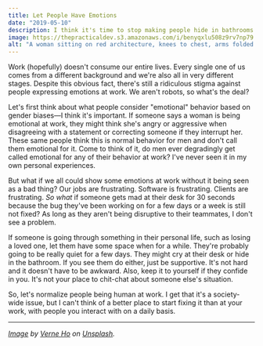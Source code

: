 ```yaml
---
title: Let People Have Emotions
date: "2019-05-10"
description: I think it's time to stop making people hide in bathrooms in fear of looking unstable for healthy and normal behaviors.
image: https://thepracticaldev.s3.amazonaws.com/i/benyqxlu508z9rv7np79.jpg
alt: "A woman sitting on red architecture, knees to chest, arms folded under her legs, seemingly overwhelmed."
---
```


Work (hopefully) doesn't consume our entire lives. Every single one of us comes from a different background and we're also all in very different stages. Despite this obvious fact, there's still a ridiculous stigma against people expressing emotions at work. We aren't robots, so what's the deal?

Let's first think about what people consider "emotional" behavior based on gender biases&mdash;I think it's important. If someone says a woman is being emotional at work, they might think she's angry or aggressive when disagreeing with a statement or correcting someone if they interrupt her. These same people think this is normal behavior for men and don't call them emotional for it. Come to think of it, do men ever degradingly get called emotional for any of their behavior at work? I've never seen it in my own personal experiences.

But what if we all could show some emotions at work without it being seen as a bad thing? Our jobs are frustrating. Software is frustrating. Clients are frustrating. _So what_ if someone gets mad at their desk for 30 seconds because the bug they've been working on for a few days or a week is still not fixed? As long as they aren't being disruptive to their teammates, I don't see a problem.

If someone is going through something in their personal life, such as losing a loved one, let them have some space when for a while. They're probably going to be really quiet for a few days. They might cry at their desk or hide in the bathroom. If you see them do either, just be supportive. It's not hard and it doesn't have to be awkward. Also, keep it to yourself if they confide in you. It's not your place to chit-chat about someone else's situation.

So, let's normalize people being human at work. I get that it's a society-wide issue, but I can't think of a better place to start fixing it than at your work, with people you interact with on a daily basis.

---

_[Image](https://unsplash.com/photos/VIO0tyzXL4U) by [Verne Ho](https://unsplash.com/@verneho) on [Unsplash](https://unsplash.com)._
